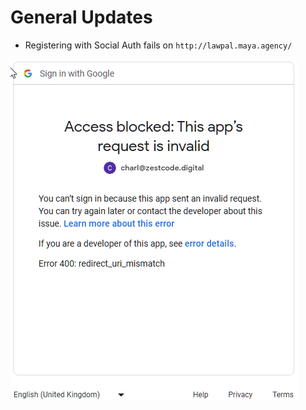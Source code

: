 # General Updates

- Registering with Social Auth fails on `http://lawpal.maya.agency/`

![Social Auth Fails](./img/social-auth-fails.png)